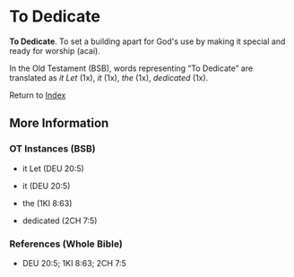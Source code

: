 # To Dedicate
**To Dedicate**. 
To set a building apart for God's use by making it special and ready for worship (acai). 


In the Old Testament (BSB), words representing “To Dedicate” are translated as 
*it Let* (1x), *it* (1x), *the* (1x), *dedicated* (1x). 




Return to [Index](00-Index.md)

## More Information

### OT Instances (BSB)

* it Let (DEU 20:5)

* it (DEU 20:5)

* the (1KI 8:63)

* dedicated (2CH 7:5)



### References (Whole Bible)

* DEU 20:5; 1KI 8:63; 2CH 7:5



